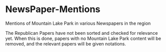 # NewsPaper-Mentions
Mentions of Mountain Lake Park in various Newspapers in the region


The Republican Papers have not been sorted and checked for relevance yet.  When this is done, papers with no Mountain Lake Park content will be removed, and the relevant papers will be given notations.   
